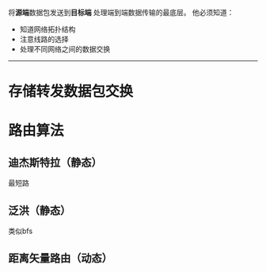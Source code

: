 将**源端**数据包发送到**目标端**
处理端到端数据传输的最底层。
他必须知道：
- 知道网络拓扑结构
- 注意线路的选择
- 处理不同网络之间的数据交换
- ---

# 存储转发数据包交换


# 路由算法
## 迪杰斯特拉（静态）
最短路
## 泛洪（静态）
类似bfs
## 距离矢量路由（动态）


